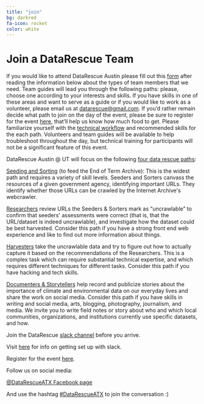 ```yaml
---
title: "join"
bg: darkred
fa-icon: rocket  
color: white  
---
```


# Join a DataRescue Team

If you would like to attend DataRescue Austin please fill out this <a href="https://goo.gl/forms/UMUxNsth1YwOUBJQ2">form</a> after reading the information below about the types of team members that we need. Team guides will lead you through the following paths: please, choose one according to your interests and skills. If you have skills in one of these areas and want to serve as a guide or if you would like to work as a volunteer, please email us at <a href="datarescue@gmail.com">datarescue@gmail.com</a>. If you’d rather remain decide what path to join on the day of the event, please be sure to register for the event <a href="https://www.eventbrite.com/e/datarescue-austin-at-ut-tickets-32341815240">here</a>, that’ll help us know how much food to get. Please familiarize yourself with the <a href="https://datarefuge.github.io/workflow/">technical workflow</a> and recommended skills for the each path. Volunteers and team guides will be available to help troubleshoot throughout the day, but technical training for participants will not be a significant feature of this event.

DataRescue Austin @ UT will focus on the following <a href="http://www.ppehlab.org/datarescueworkflow">four data rescue paths</a>:

<a href="https://datarefuge.github.io/workflow/seeding/">Seeding and Sorting</a> (to feed the End of Term Archive): This is the widest path and requires a variety of skill levels. Seeders and Sorters canvass the resources of a given government agency, identifying important URLs. They identify whether those URLs can be crawled by the Internet Archive's webcrawler.

<a href="https://datarefuge.github.io/workflow/researching/">Researchers</a> review URLs the Seeders & Sorters mark as “uncrawlable” to confirm that seeders' assessments were correct (that is, that the URL/dataset is indeed uncrawlable), and investigate how the dataset could be best harvested. Consider this path if you have a strong front end web experience and like to find out more information about things.

<a href="https://datarefuge.github.io/workflow/harvesting/">Harvesters</a> take the uncrawlable data and try to figure out how to actually capture it based on the recommendations of the Researchers. This is a complex task which can require substantial technical expertise, and which requires different techniques for different tasks. Consider this path if you have hacking and tech skills.

<a href="http://www.ppehlab.org/storytelling">Documenters & Storytellers</a> help record and publicize stories about the importance of climate and environmental data on our everyday lives and share the work on social media. Consider this path if you have skills in writing and social media, arts, blogging, photography, journalism, and media. We invite you to write field notes or story about who and which local communities, organizations, and institutions currently use specific datasets, and how.

Join the DataRescue <a href="https://rauchg-slackin-qonsfhhvxs.now.sh/">slack channel</a> before you arrive. 

Visit <a href="https://get.slack.help/hc/en-us/articles/218080037-Getting-started-for-new-users">here</a> for info on getting set up with slack.  

Register for the event <a href="https://www.eventbrite.com/e/datarescue-austin-at-ut-tickets-32341815240"> here</a>.

Follow us on social media:

<a class="btn btn-info btn-lg" href="https://twitter.com/DataRescueATX">
  <i class="fa fa-twitter"></i> @DataRescueATX
</a>

<a class="btn btn-primary btn-lg" href="https://www.facebook.com/datarefugeaustin/">
  <i class="fa fa-facebook"></i> Facebook page
</a>

And use the hashtag [#DataRescueATX](https://twitter.com/search?q=%23DataRescueAustin&src=typd) to join the conversation :)
